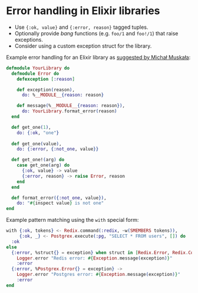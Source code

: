 # Error handling in Elixir libraries

- Use `{:ok, value}` and `{:error, reason}` tagged tuples.
- Optionally provide *bang* functions (e.g. `foo/1` and `foo!/1`) that raise exceptions.
- Consider using a custom exception struct for the library.

Example error handling for an Elixir library as [suggested by Michał Muskała](http://michal.muskala.eu/2017/02/10/error-handling-in-elixir-libraries.html):

```elixir
defmodule YourLibrary do
  defmodule Error do
    defexception [:reason]

    def exception(reason),
      do: %__MODULE__{reason: reason}

    def message(%__MODULE__{reason: reason}),
      do: YourLibrary.format_error(reason)
  end

  def get_one(1),
    do: {:ok, "one"}
    
  def get_one(value),
    do: {:error, {:not_one, value}}

  def get_one!(arg) do
    case get_one(arg) do
      {:ok, value} -> value
      {:error, reason} -> raise Error, reason
    end
  end

  def format_error({:not_one, value}),
    do: "#{inspect value} is not one"
end
```

Example pattern matching using the `with` special form:

```elixir
with {:ok, tokens} <- Redix.command(:redix, ~w(SMEMBERS tokens)),
     {:ok, _} <- Postgrex.execute(:pg, "SELECT * FROM users", []) do
  :ok
else
  {:error, %struct{} = exception} when struct in [Redix.Error, Redix.Connection.Error] ->
    Logger.error "Redis error: #{Exception.message(exception)}"
    :error
  {:error, %Postgrex.Error{} = exception} ->
    Logger.error "Postgres error: #{Exception.message(exception)}"
    :error
end
```
